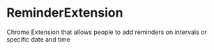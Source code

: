 # ReminderExtension
Chrome Extension that allows people to add reminders on intervals or specific date and time
